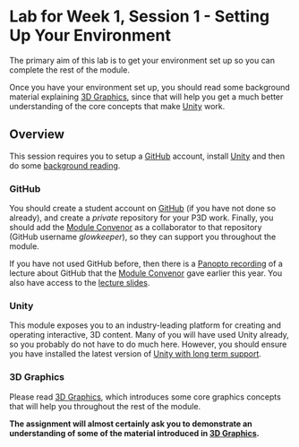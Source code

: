 # Lab for Week 1, Session 1 - Setting Up Your Environment

The primary aim of this lab is to get your environment set up so you can complete the rest of the module.

Once you have your environment set up, you should read some background material explaining [3D Graphics](../graphicsBackground.md), since that will help you get a much better understanding of the core concepts that make [Unity](https://unity3d.com/) work.

## Overview

This session requires you to setup a [GitHub](https://github.com/) account, install [Unity](https://unity3d.com/unity/qa/lts-releases) and then do some [background reading](#3d-graphics).

### GitHub

You should create a student account on [GitHub](https://github.com/) (if you have not done so already), and create a _private_ repository for your P3D work. Finally, you should add the [Module Convenor](https://github.com/glowkeeper/P3D#maintainer) as a collaborator to that repository (GitHub username _glowkeeper_), so they can support you throughout the module.

If you have not used GitHub before, then there is a [Panopto recording](https://sussex.cloud.panopto.eu/Panopto/Pages/Viewer.aspx?id=57307baa-f78e-42a8-8e5c-ac40012ddc4a) of a lecture about GitHub that the  [Module Convenor](https://github.com/glowkeeper/P3D#maintainer) gave earlier this year. You also have access to the [lecture slides](../githubPresentation.pdf).

### Unity

This module exposes you to an industry-leading platform for creating and operating interactive, 3D content. Many of you will have used Unity already, so you probably do not have to do much here. However, you should ensure you have installed the latest version of [Unity with long term support](https://unity3d.com/unity/qa/lts-releases).

### 3D Graphics

Please read [3D Graphics](../graphicsBackground.md), which introduces some core graphics concepts that will help you throughout the rest of the module.

**The assignment will almost certainly ask you to demonstrate an understanding of some of the material introduced in [3D Graphics](../graphicsBackground.md).**
